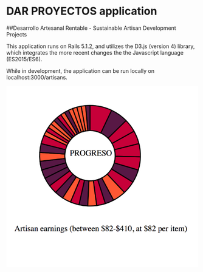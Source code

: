 # DAR PROYECTOS application
##Desarrollo Artesanal Rentable - Sustainable Artisan Development Projects

This application runs on Rails 5.1.2, and utilizes the D3.js (version 4) library, which integrates the more recent changes the the Javascript language (ES2015/ES6).

While in development, the application can be run locally on localhost:3000/artisans.

![GEOS project, Progreso, ring plot](img/progreso-indiv-earnings.png)

